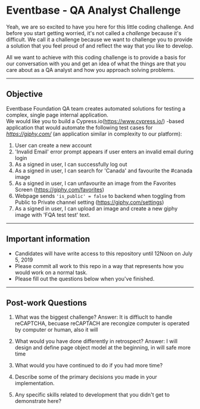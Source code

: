 # Eventbase - QA Analyst Challenge

Yeah, we are so excited to have you here for this little coding challenge. And before you start getting worried, it's not called a *challenge* because it's difficult. We call it a challenge because we want to challenge you to provide a solution that you feel proud of and reflect the way that you like to develop.

All we want to achieve with this coding challenge is to provide a basis for our conversation with you and get an idea of what the things are that you care about as a QA analyst and how you approach solving problems.

-------

## Objective

Eventbase Foundation QA team creates automated solutions for testing a complex, single page internal application.  
We would like you to build a Cypress.io(https://www.cypress.io/) -based application that would automate the following test cases for *https://giphy.com/* (an application similar in complexity to our platform):  

1. User can create a new account  
2. 'Invalid Email' error prompt appears if user enters an invalid email during login  
3. As a signed in user, I can successfully log out  
4. As a signed in user, I can search for 'Canada' and favourite the #canada image  
5. As a signed in user, I can unfavourite an image from the Favorites Screen (https://giphy.com/favorites)  
6. Webpage sends `'is_public' = false` to backend when toggling from Public to Private channel setting (https://giphy.com/settings)
7. As a signed in user, I can upload an image and create a new giphy image with 'FQA test test' text.  

------

## Important information

* Candidates will have write access to this repository until 12Noon on July 5, 2019 
* Please commit all work to this repo in a way that represents how you would work on a normal task.
* Please fill out the questions below when you've finished.

------

## Post-work Questions

1. What was the biggest challenge?
Answer: It is diffiuclt to handle reCAPTCHA, becuase reCAPTACH are recongize computer is operated by computer or human, also it will 

2. What would you have done differently in retrospect?
Answer: I will design and define page object model at the beginning, in will safe more time

3. What would you have continued to do if you had more time?
4. Describe some of the primary decisions you made in your implementation.
5. Any specific skills related to development that you didn't get to demonstrate here?
